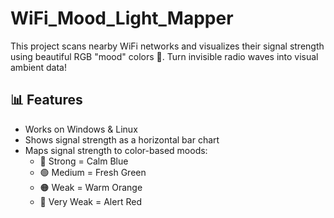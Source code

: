 # WiFi_Mood_Light_Mapper


This project scans nearby WiFi networks and visualizes their signal strength using beautiful RGB "mood" colors 🎨. Turn invisible radio waves into visual ambient data!

## 📊 Features
- Works on Windows & Linux
- Shows signal strength as a horizontal bar chart
- Maps signal strength to color-based moods:
  - 🔵 Strong = Calm Blue
  - 🟢 Medium = Fresh Green
  - 🟠 Weak = Warm Orange
  - 🔴 Very Weak = Alert Red


